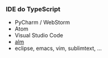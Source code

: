 ### IDE do TypeScript

* PyCharm / WebStorm
* Atom
* Visual Studio Code
* [alm](http://alm.tools/)
* eclipse, emacs, vim, sublimtext, ...